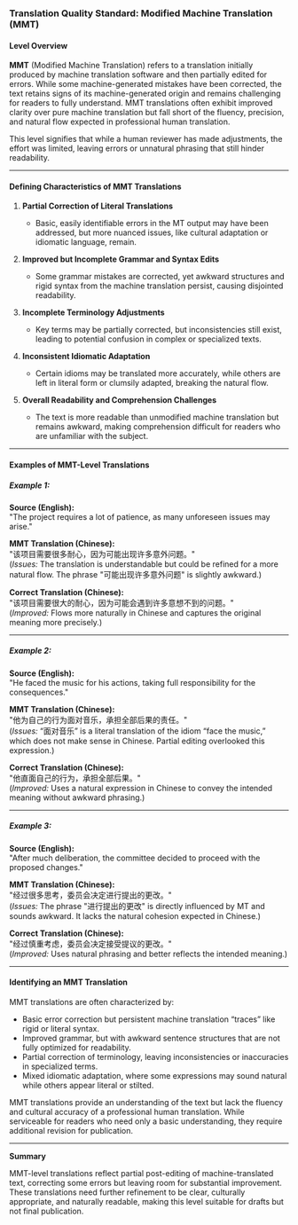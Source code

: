 ### Translation Quality Standard: Modified Machine Translation (MMT)

#### Level Overview
**MMT** (Modified Machine Translation) refers to a translation initially produced by machine translation software and then partially edited for errors. While some machine-generated mistakes have been corrected, the text retains signs of its machine-generated origin and remains challenging for readers to fully understand. MMT translations often exhibit improved clarity over pure machine translation but fall short of the fluency, precision, and natural flow expected in professional human translation.

This level signifies that while a human reviewer has made adjustments, the effort was limited, leaving errors or unnatural phrasing that still hinder readability.

---

#### Defining Characteristics of MMT Translations
1. **Partial Correction of Literal Translations**
   - Basic, easily identifiable errors in the MT output may have been addressed, but more nuanced issues, like cultural adaptation or idiomatic language, remain.

2. **Improved but Incomplete Grammar and Syntax Edits**
   - Some grammar mistakes are corrected, yet awkward structures and rigid syntax from the machine translation persist, causing disjointed readability.

3. **Incomplete Terminology Adjustments**
   - Key terms may be partially corrected, but inconsistencies still exist, leading to potential confusion in complex or specialized texts.

4. **Inconsistent Idiomatic Adaptation**
   - Certain idioms may be translated more accurately, while others are left in literal form or clumsily adapted, breaking the natural flow.

5. **Overall Readability and Comprehension Challenges**
   - The text is more readable than unmodified machine translation but remains awkward, making comprehension difficult for readers who are unfamiliar with the subject.

---

#### Examples of MMT-Level Translations
##### Example 1:
**Source (English):**  
"The project requires a lot of patience, as many unforeseen issues may arise."

**MMT Translation (Chinese):**  
"该项目需要很多耐心，因为可能出现许多意外问题。"  
(*Issues:* The translation is understandable but could be refined for a more natural flow. The phrase "可能出现许多意外问题" is slightly awkward.)

**Correct Translation (Chinese):**  
"该项目需要很大的耐心，因为可能会遇到许多意想不到的问题。"  
(*Improved:* Flows more naturally in Chinese and captures the original meaning more precisely.)

---

##### Example 2:
**Source (English):**  
"He faced the music for his actions, taking full responsibility for the consequences."

**MMT Translation (Chinese):**  
"他为自己的行为面对音乐，承担全部后果的责任。"  
(*Issues:* “面对音乐” is a literal translation of the idiom “face the music,” which does not make sense in Chinese. Partial editing overlooked this expression.)

**Correct Translation (Chinese):**  
"他直面自己的行为，承担全部后果。"  
(*Improved:* Uses a natural expression in Chinese to convey the intended meaning without awkward phrasing.)

---

##### Example 3:
**Source (English):**  
"After much deliberation, the committee decided to proceed with the proposed changes."

**MMT Translation (Chinese):**  
"经过很多思考，委员会决定进行提出的更改。"  
(*Issues:* The phrase "进行提出的更改" is directly influenced by MT and sounds awkward. It lacks the natural cohesion expected in Chinese.)

**Correct Translation (Chinese):**  
"经过慎重考虑，委员会决定接受提议的更改。"  
(*Improved:* Uses natural phrasing and better reflects the intended meaning.)

---

#### Identifying an MMT Translation
MMT translations are often characterized by:
- Basic error correction but persistent machine translation “traces” like rigid or literal syntax.
- Improved grammar, but with awkward sentence structures that are not fully optimized for readability.
- Partial correction of terminology, leaving inconsistencies or inaccuracies in specialized terms.
- Mixed idiomatic adaptation, where some expressions may sound natural while others appear literal or stilted.

MMT translations provide an understanding of the text but lack the fluency and cultural accuracy of a professional human translation. While serviceable for readers who need only a basic understanding, they require additional revision for publication.

---

**Summary**

MMT-level translations reflect partial post-editing of machine-translated text, correcting some errors but leaving room for substantial improvement. These translations need further refinement to be clear, culturally appropriate, and naturally readable, making this level suitable for drafts but not final publication.
